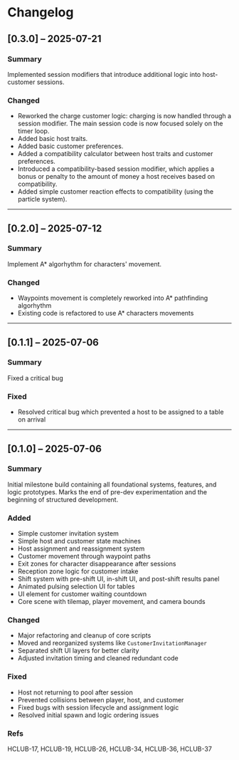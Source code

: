 # Changelog

## [0.3.0] – 2025-07-21
### Summary

Implemented session modifiers that introduce additional logic into host-customer sessions.

### Changed
- Reworked the charge customer logic: charging is now handled through a session modifier. The main session code is now focused solely on the timer loop.
- Added basic host traits.
- Added basic customer preferences.
- Added a compatibility calculator between host traits and customer preferences.
- Introduced a compatibility-based session modifier, which applies a bonus or penalty to the amount of money a host receives based on compatibility.
- Added simple customer reaction effects to compatibility (using the particle system).

---

## [0.2.0] – 2025-07-12
### Summary
Implement A* algorhythm for characters' movement.

### Changed
- Waypoints movement is completely reworked into A* pathfinding algorhythm
- Existing code is refactored to use A* characters movements

---

## [0.1.1] – 2025-07-06
### Summary
Fixed a critical bug

### Fixed
- Resolved critical bug which prevented a host to be assigned to a table on arrival

---

## [0.1.0] – 2025-07-06
### Summary
Initial milestone build containing all foundational systems, features, and logic prototypes. Marks the end of pre-dev experimentation and the beginning of structured development.

### Added
- Simple customer invitation system
- Simple host and customer state machines
- Host assignment and reassignment system
- Customer movement through waypoint paths
- Exit zones for character disappearance after sessions
- Reception zone logic for customer intake
- Shift system with pre-shift UI, in-shift UI, and post-shift results panel
- Animated pulsing selection UI for tables
- UI element for customer waiting countdown
- Core scene with tilemap, player movement, and camera bounds

### Changed
- Major refactoring and cleanup of core scripts
- Moved and reorganized systems like `CustomerInvitationManager`
- Separated shift UI layers for better clarity
- Adjusted invitation timing and cleaned redundant code

### Fixed
- Host not returning to pool after session
- Prevented collisions between player, host, and customer
- Fixed bugs with session lifecycle and assignment logic
- Resolved initial spawn and logic ordering issues

### Refs
HCLUB-17, HCLUB-19, HCLUB-26, HCLUB-34, HCLUB-36, HCLUB-37